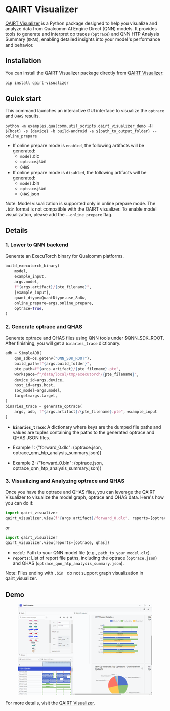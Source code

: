 # QAIRT Visualizer

[QAIRT Visualizer](https://pypi.org/project/qairt-visualizer/) is a Python package designed to help you visualize and analyze data from Qualcomm AI Engine Direct (QNN) models. It provides tools to generate and interpret op traces (`optrace`) and QNN HTP Analysis Summary (`QHAS`), enabling detailed insights into your model's performance and behavior.

## Installation

You can install the QAIRT Visualizer package directly from [QAIRT Visualizer](https://pypi.org/project/qairt-visualizer/):

```bash
pip install qairt-visualizer
```

## Quick start
This command launches an interactive GUI interface to visualize the `optrace` and `QHAS` results.
```
python -m examples.qualcomm.util_scripts.qairt_visualizer_demo -H ${host} -s {device} -b build-android -a ${path_to_output_folder} --online_prepare
```
- If online prepare mode is `enabled`, the following artifacts will be generated:
    - `model`.dlc
    - `optrace`.json
    - `QHAS`
- If online prepare mode is `disabled`, the following artifacts will be generated:
    - `model`.bin
    - `optrace`.json
    - `QHAS`.json

Note: Model visualization is supported only in online prepare mode.
The `.bin` format is not compatible with the QAIRT visualizer.
To enable model visualization, please add the `--online_prepare` flag.

## Details
### 1. Lower to QNN backend
Generate an ExecuTorch binary for Qualcomm platforms.
```python
build_executorch_binary(
    model,
    example_input,
    args.model,
    f"{args.artifact}/{pte_filename}",
    [example_input],
    quant_dtype=QuantDtype.use_8a8w,
    online_prepare=args.online_prepare,
    optrace=True,
)
```
### 2. Generate optrace and QHAS
Generate optrace and QHAS files using QNN tools under $QNN_SDK_ROOT. After finishing, you will get a `binaries_trace` dictionary.
``` python
adb = SimpleADB(
    qnn_sdk=os.getenv("QNN_SDK_ROOT"),
    build_path=f"{args.build_folder}",
    pte_path=f"{args.artifact}/{pte_filename}.pte",
    workspace=f"/data/local/tmp/executorch/{pte_filename}",
    device_id=args.device,
    host_id=args.host,
    soc_model=args.model,
    target=args.target,
)
binaries_trace = generate_optrace(
    args, adb, f"{args.artifact}/{pte_filename}.pte", example_input
)
```
- **`binaries_trace`**: A dictionary where keys are the dumped file paths and values are tuples containing the paths to the generated optrace and QHAS JSON files.

- Example 1: {"forward_0.dlc": (optrace.json, optrace_qnn_htp_analysis_summary.json)}
- Example 2: {"forward_0.bin": (optrace.json, optrace_qnn_htp_analysis_summary.json)}

### 3. Visualizing and Analyzing optrace and QHAS

Once you have the optrace and QHAS files, you can leverage the QAIRT Visualizer to visualize the model graph, optrace and QHAS data. Here's how you can do it:

```python
import qairt_visualizer
qairt_visualizer.view(f"{args.artifact}/forward_0.dlc", reports=[optrace, qhas])
```
or
```python
import qairt_visualizer
qairt_visualizer.view(reports=[optrace, qhas])
```

- `model`: Path to your QNN model file (e.g., `path_to_your_model.dlc`).
- **`reports`**: List of report file paths, including the optrace (`optrace.json`) and QHAS (`optrace_qnn_htp_analysis_summary.json`).

Note: Files ending with `.bin ` do not support graph visualization in qairt_visualizer.

## Demo

<figure>
    <img src="assets/qairt_visualizer_demo.png" alt="QAIRT visualizer demo"> <figcaption>
    </figcaption>
</figure>

For more details, visit the [QAIRT Visualizer](https://pypi.org/project/qairt-visualizer/).
